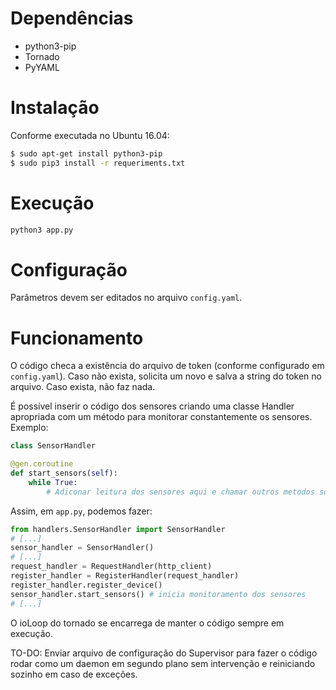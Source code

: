 # Dependências

* python3-pip
* Tornado
* PyYAML

# Instalação

Conforme executada no Ubuntu 16.04:

```bash
$ sudo apt-get install python3-pip
$ sudo pip3 install -r requeriments.txt
```

# Execução

```bash
python3 app.py
```

# Configuração

Parâmetros devem ser editados no arquivo `config.yaml`.

# Funcionamento

O código checa a existência do arquivo de token (conforme configurado em `config.yaml`). Caso não exista, solicita um novo e salva a string do token no arquivo. Caso exista, não faz nada.

É possível inserir o código dos sensores criando uma classe Handler apropriada com um método para monitorar constantemente os sensores. Exemplo:

```python
class SensorHandler

@gen.coroutine
def start_sensors(self):
    while True:
        # Adiconar leitura dos sensores aqui e chamar outros metodos sob demanda

```

Assim, em `app.py`, podemos fazer:

```python
from handlers.SensorHandler import SensorHandler
# [...]
sensor_handler = SensorHandler()
# [...]
request_handler = RequestHandler(http_client)
register_handler = RegisterHandler(request_handler)
register_handler.register_device()
sensor_handler.start_sensors() # inicia monitoramento dos sensores
# [...]
```

O ioLoop do tornado se encarrega de manter o código sempre em execução.

TO-DO: Enviar arquivo de configuração do Supervisor para fazer o código rodar como um daemon em segundo plano sem intervenção e reiniciando sozinho em caso de exceções.
